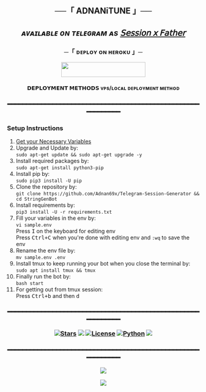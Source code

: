 <h2 align="center">
    ──「 ADNANiTUNE 」──
</h2> <h2 align="center">

_**ᴀᴠᴀɪʟᴀʙʟᴇ ᴏɴ ᴛᴇʟᴇɢʀᴀᴍ ᴀs [𝖲𝖾𝗌𝗌𝗂𝗈𝗇 𝗑 𝖥𝖺𝗍𝗁𝖾𝗋](https://t.me/SessionXFatherBot)**_
<h3 align="center">
 ─「 ᴅᴇᴩʟᴏʏ ᴏɴ ʜᴇʀᴏᴋᴜ 」─
</h3>

<p align="center"><a href="https://dashboard.heroku.com/new?template=https://github.com/Adnan69x/Telegram-Session-Generator"> <img src="https://img.shields.io/badge/Deploy%20On%20Heroku-black?style=for-the-badge&logo=heroku" width="220" height="38.45"/></a></p>

<h4 align="center">
<b>𝗗𝗘𝗣𝗟𝗢𝗬𝗠𝗘𝗡𝗧 𝗠𝗘𝗧𝗛𝗢𝗗𝗦</b> <b> ᴠᴘs/ʟᴏᴄᴀʟ ᴅᴇᴘʟᴏʏᴍᴇɴᴛ ᴍᴇᴛʜᴏᴅ </b>
<h3 align="center">
━━━━━━━━━━━━━━━━━━━━━━━━━━━━━━━━━━━━━━━━━━━━━━━━━━━━━━━━━━━━
<h3 align="<li>">Setup Instructions</h3>
<ol>
  <li><a href="https://github.com/Adnan69x/Telegram-Session-Generator/blob/master/sample.env">Get your Necessary Variables</a></li>
  <li>Upgrade and Update by:<br>
    <code>sudo apt-get update && sudo apt-get upgrade -y</code></li>
  <li>Install required packages by:<br>
    <code>sudo apt-get install python3-pip</code></li>
  <li>Install pip by:<br>
    <code>sudo pip3 install -U pip</code></li>
  <li>Clone the repository by:<br>
    <code>git clone https://github.com/Adnan69x/Telegram-Session-Generator && cd StringGenBot</code></li>
  <li>Install requirements by:<br>
    <code>pip3 install -U -r requirements.txt</code></li>
  <li>Fill your variables in the env by:<br>
    <code>vi sample.env</code><br>
    Press <kbd>I</kbd> on the keyboard for editing env<br>
    Press <kbd>Ctrl+C</kbd> when you're done with editing env and <code>:wq</code> to save the env</li>
  <li>Rename the env file by:<br>
    <code>mv sample.env .env</code></li>
  <li>Install tmux to keep running your bot when you close the terminal by:<br>
    <code>sudo apt install tmux && tmux</code></li>
  <li>Finally run the bot by:<br>
    <code>bash start</code></li>
  <li>For getting out from tmux session:<br>
    Press <kbd>Ctrl+b</kbd> and then <kbd>d</kbd></li>
</ol>

<h3 align="center">
━━━━━━━━━━━━━━━━━━━━━━━━━━━━━━━━━━━━━━━━━━━━━━━━━━━━━━━━━━━━
    <p>
<p align="center">
<a href="https://github.com/Adnan69x/Telegram-Session-Generator/stargazers"><img src="https://img.shields.io/github/stars/Adnan69x/Telegram-Session-Generator?color=black&logo=github&logoColor=black&style=for-the-badge" alt="Stars"/></a>
<a href="https://github.com/Adnan69x/Telegram-Session-Generator/network/members"> <img src="https://img.shields.io/github/forks/Adnan69x/Telegram-Session-Generator?color=black&logo=github&logoColor=black&style=for-the-badge"/></a>
<a href="https://github.com/Adnan69x/Telegram-Session-Generator/blob/master/LICENSE"> <img src="https://img.shields.io/badge/License-MIT-blueviolet?style=for-the-badge" alt="License"/></a>
<a href="https://www.python.org/"> <img src="https://img.shields.io/badge/Written%20in-Python-skyblue?style=for-the-badge&logo=python" alt="Python"/></a>
<a href="https://github.com/Adnan69x/Telegram-Session-Generator/commits/Adnan69x"> <img src="https://img.shields.io/github/last-commit/Adnan69x/Telegram-Session-Generator?color=black&logo=github&logoColor=black&style=for-the-badge"/></a>
</p>

<h3 align="center">
━━━━━━━━━━━━━━━━━━━━━━━━━━━━━━━━━━━━━━━━━━━━━━━━━━━━━━━━━━━━
<p>
<p align="center">
<a href="https://telegram.me/ADNANiTUNE"><img src="https://img.shields.io/badge/-Support%20Group-blue.svg?style=for-the-badge&logo=Telegram"></a>
</p>
<p align="center">
<a href="https://telegram.me/ADNANiTUNESUPPORT"><img src="https://img.shields.io/badge/-Support%20Channel-blue.svg?style=for-the-badge&logo=Telegram"></a>
</p>
